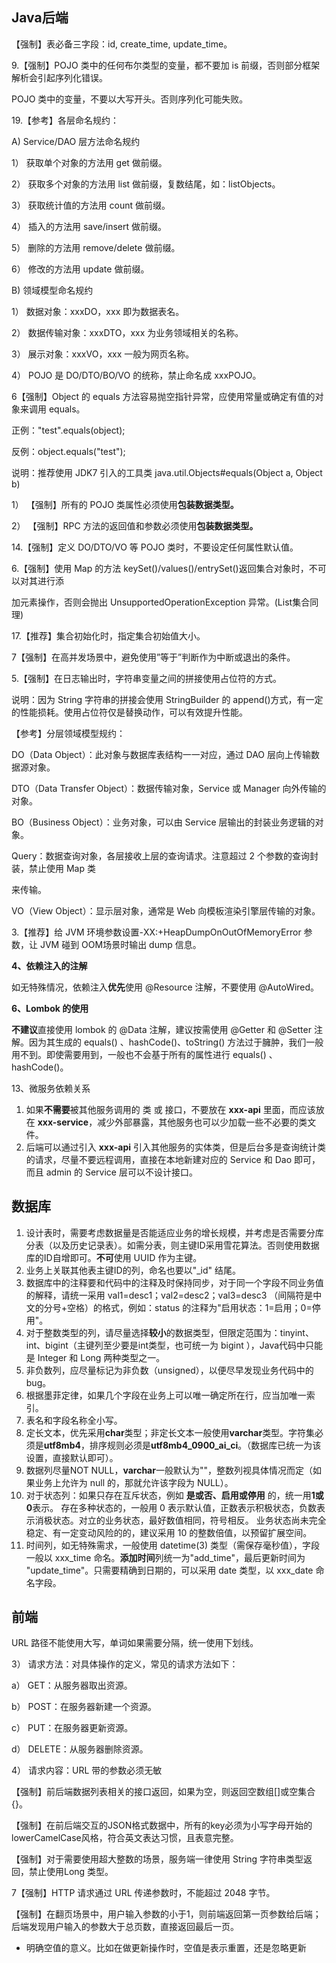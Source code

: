 ## Java后端

 【强制】表必备三字段：id, create_time, update_time。 



9.【强制】POJO 类中的任何布尔类型的变量，都不要加 is 前缀，否则部分框架解析会引起序列化错误。

POJO 类中的变量，不要以大写开头。否则序列化可能失败。



19.【参考】各层命名规约：

A) Service/DAO 层方法命名规约

1） 获取单个对象的方法用 get 做前缀。

2） 获取多个对象的方法用 list 做前缀，复数结尾，如：listObjects。

3） 获取统计值的方法用 count 做前缀。

4） 插入的方法用 save/insert 做前缀。

5） 删除的方法用 remove/delete 做前缀。

6） 修改的方法用 update 做前缀。

B) 领域模型命名规约

1） 数据对象：xxxDO，xxx 即为数据表名。

2） 数据传输对象：xxxDTO，xxx 为业务领域相关的名称。

3） 展示对象：xxxVO，xxx 一般为网页名称。

4） POJO 是 DO/DTO/BO/VO 的统称，禁止命名成 xxxPOJO。



6【强制】Object 的 equals 方法容易抛空指针异常，应使用常量或确定有值的对象来调用 equals。

正例："test".equals(object);

反例：object.equals("test");

说明：推荐使用 JDK7 引入的工具类 java.util.Objects#equals(Object a, Object b)



1） 【强制】所有的 POJO 类属性必须使用**包装数据类型。**

2） 【强制】RPC 方法的返回值和参数必须使用**包装数据类型。**



14.【强制】定义 DO/DTO/VO 等 POJO 类时，不要设定任何属性默认值。



6.【强制】使用 Map 的方法 keySet()/values()/entrySet()返回集合对象时，不可以对其进行添

加元素操作，否则会抛出 UnsupportedOperationException 异常。(List集合同理)



17.【推荐】集合初始化时，指定集合初始值大小。



7【强制】在高并发场景中，避免使用”等于”判断作为中断或退出的条件。



5.【强制】在日志输出时，字符串变量之间的拼接使用占位符的方式。

说明：因为 String 字符串的拼接会使用 StringBuilder 的 append()方式，有一定的性能损耗。使用占位符仅是替换动作，可以有效提升性能。



【参考】分层领域模型规约：

DO（Data Object）：此对象与数据库表结构一一对应，通过 DAO 层向上传输数据源对象。

DTO（Data Transfer Object）：数据传输对象，Service 或 Manager 向外传输的对象。

BO（Business Object）：业务对象，可以由 Service 层输出的封装业务逻辑的对象。

Query：数据查询对象，各层接收上层的查询请求。注意超过 2 个参数的查询封装，禁止使用 Map 类

来传输。

VO（View Object）：显示层对象，通常是 Web 向模板渲染引擎层传输的对象。



3.【推荐】给 JVM 环境参数设置-XX:+HeapDumpOnOutOfMemoryError 参数，让 JVM 碰到 OOM场景时输出 dump 信息。



**4、依赖注入的注解**

如无特殊情况，依赖注入**优先**使用 @Resource 注解，不要使用 @AutoWired。

**6、Lombok 的使用**

**不建议**直接使用 lombok 的 @Data 注解，建议按需使用 @Getter 和 @Setter 注解。因为其生成的 equals() 、hashCode()、toString() 方法过于臃肿，我们一般用不到。即使需要用到，一般也不会基于所有的属性进行 equals() 、hashCode()。

13、微服务依赖关系

1. 如果**不需要**被其他服务调用的 类 或 接口，不要放在 **xxx-api** 里面，而应该放在 **xxx-service**，减少外部暴露，其他服务也可以少加载一些不必要的类文件。
2. 后端可以通过引入 **xxx-api** 引入其他服务的实体类，但是后台多是查询统计类的请求，尽量不要远程调用，直接在本地新建对应的 Service 和 Dao 即可，而且 admin 的 Service 层可以不设计接口。

## 数据库

1. 设计表时，需要考虑数据量是否能适应业务的增长规模，并考虑是否需要分库分表（以及历史记录表）。如需分表，则主键ID采用雪花算法。否则使用数据库的ID自增即可。**不可**使用 UUID 作为主键。
2. 业务上关联其他表主键ID的列，命名也要以"_id" 结尾。
3. 数据库中的注释要和代码中的注释及时保持同步，对于同一个字段不同业务值的解释，请统一采用 val1=desc1；val2=desc2；val3=desc3 （间隔符是中文的分号+空格）的格式，例如：status 的注释为"启用状态：1=启用；0=停用"。
4. 对于整数类型的列，请尽量选择**较小**的数据类型，但限定范围为：tinyint、int、bigint（主键列至少要是int类型，也可统一为 bigint ），Java代码中只能是 Integer 和 Long 两种类型之一。
5. 非负数列，应尽量标记为非负数（unsigned），以便尽早发现业务代码中的 bug。
6. 根据墨菲定律，如果几个字段在业务上可以唯一确定所在行，应当加唯一索引。
7. 表名和字段名称全小写。
8. 定长文本，优先采用**char**类型；非定长文本一般使用**varchar**类型。字符集必须是**utf8mb4**，排序规则必须是**utf8mb4_0900_ai_ci**。（数据库已统一为该设置，直接默认即可）。
9. 数据列尽量NOT NULL，**varchar**一般默认为""，整数列视具体情况而定（如果业务上允许为 null 的，那就允许该字段为 NULL）。
10. 对于状态列：如果只存在互斥状态，例如 **是或否、启用或停用** 的，统一用**1或0**表示。 存在多种状态的，一般用 0 表示默认值，正数表示积极状态，负数表示消极状态。对立的业务状态，最好数值相同，符号相反。 业务状态尚未完全稳定、有一定变动风险的的，建议采用 10 的整数倍值，以预留扩展空间。 
11. 时间列，如无特殊需求，一般使用 datetime(3) 类型（需保存毫秒值），字段一般以 xxx_time 命名。**添加时间**列统一为"add_time"，最后更新时间为 "update_time"。只需要精确到日期的，可以采用 date 类型，以 xxx_date 命名字段。

## 前端

URL 路径不能使用大写，单词如果需要分隔，统一使用下划线。

3） 请求方法：对具体操作的定义，常见的请求方法如下：

a） GET：从服务器取出资源。

b） POST：在服务器新建一个资源。

c） PUT：在服务器更新资源。

d） DELETE：从服务器删除资源。

4） 请求内容：URL 带的参数必须无敏



【强制】前后端数据列表相关的接口返回，如果为空，则返回空数组[]或空集合{}。



【强制】在前后端交互的JSON格式数据中，所有的key必须为小写字母开始的lowerCamelCase风格，符合英文表达习惯，且表意完整。



【强制】对于需要使用超大整数的场景，服务端一律使用 String 字符串类型返回，禁止使用Long 类型。



7【强制】HTTP 请求通过 URL 传递参数时，不能超过 2048 字节。



【强制】在翻页场景中，用户输入参数的小于1，则前端返回第一页参数给后端；后端发现用户输入的参数大于总页数，直接返回最后一页。



- 明确空值的意义。比如在做更新操作时，空值是表示重置，还是忽略更新